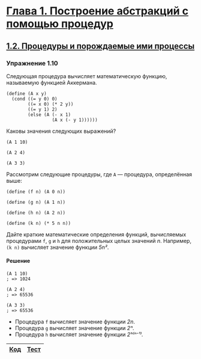 # [Глава 1. Построение абстракций с помощью процедур](index.md#Глава-1-Построение-абстракций-с-помощью-процедур)
## [1.2. Процедуры и порождаемые ими процессы](index.md#12-Процедуры-и-порождаемые-ими-процессы)

### Упражнение 1.10
Следующая процедура вычисляет математическую функцию, называемую функцией
Аккермана.

```racket
(define (A x y)
  (cond ((= y 0) 0)
        ((= x 0) (* 2 y))
        ((= y 1) 2)
        (else (A (- x 1)
                 (A x (- y 1))))))
```

Каковы значения следующих выражений?

```racket
(A 1 10)

(A 2 4)

(A 3 3)
```

Рассмотрим следующие процедуры, где `A` — процедура, определённая выше:

```racket
(define (f n) (A 0 n))

(define (g n) (A 1 n))

(define (h n) (A 2 n))

(define (k n) (* 5 n n))
```

Дайте краткие математические определения функций, вычисляемых процедурами `f`,
`g` и `h` для положительных целых значений _n_. Например, `(k n)` вычисляет
значение функции _5n²_.

#### Решение

```racket
(A 1 10)
; => 1024

(A 2 4)
; => 65536

(A 3 3)
; => 65536
```

- Процедура `f` вычисляет значение функции _2n_.
- Процедура `g` вычисляет значение функции _2ⁿ_.
- Процедура `h` вычисляет значение функции _2ʰ⁽ⁿ⁻¹⁾_.

[Код](../../src/chapter01/exercise_1_10.rkt) | [Тест](../../test/chapter01/exercise_1_10-test.rkt)
--- | ---
